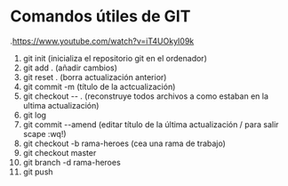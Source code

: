 # Comandos útiles de GIT
.https://www.youtube.com/watch?v=iT4UOkyI09k

1. git init (inicializa el repositorio git en el ordenador)
2. git add . (añadir cambios)
3. git reset . (borra actualización anterior)
4. git commit -m (título de la actcualización)
5. git checkout -- . (reconstruye todos archivos a como estaban en la ultima actualización)
6. git log
7. git commit --amend (editar título de la última actualización / para salir scape :wq!)
8. git checkout -b rama-heroes (cea una rama de trabajo)
9. git checkout master
10. git branch -d rama-heroes
11. git push

